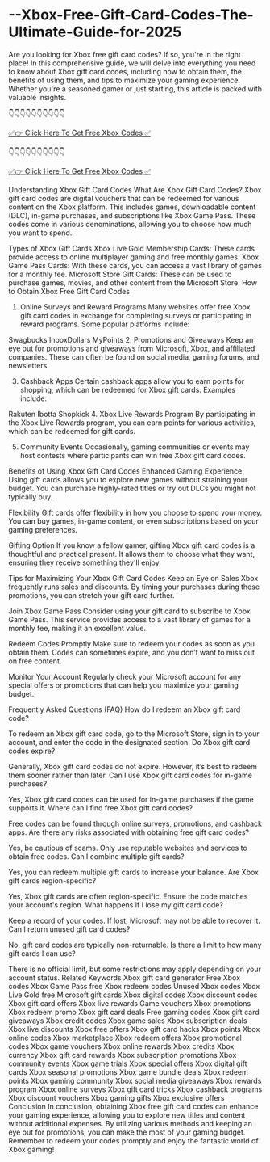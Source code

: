 # --Xbox-Free-Gift-Card-Codes-The-Ultimate-Guide-for-2025

Are you looking for Xbox free gift card codes? If so, you're in the right place! In this comprehensive guide, we will delve into everything you need to know about Xbox gift card codes, including how to obtain them, the benefits of using them, and tips to maximize your gaming experience. Whether you're a seasoned gamer or just starting, this article is packed with valuable insights.

👇👇👇👇👇👇👇👇👇👇

[✅👉 Click Here To Get Free Xbox Codes ✅](https://offer-hub.sannir.xyz/xbox)

👇👇👇👇👇👇👇👇👇👇

[✅👉 Click Here To Get Free Xbox Codes ✅](https://offer-hub.sannir.xyz/xbox)

Understanding Xbox Gift Card Codes
What Are Xbox Gift Card Codes?
Xbox gift card codes are digital vouchers that can be redeemed for various content on the Xbox platform. This includes games, downloadable content (DLC), in-game purchases, and subscriptions like Xbox Game Pass. These codes come in various denominations, allowing you to choose how much you want to spend.

Types of Xbox Gift Cards
Xbox Live Gold Membership Cards: These cards provide access to online multiplayer gaming and free monthly games.
Xbox Game Pass Cards: With these cards, you can access a vast library of games for a monthly fee.
Microsoft Store Gift Cards: These can be used to purchase games, movies, and other content from the Microsoft Store.
How to Obtain Xbox Free Gift Card Codes
1. Online Surveys and Reward Programs
Many websites offer free Xbox gift card codes in exchange for completing surveys or participating in reward programs. Some popular platforms include:

Swagbucks
InboxDollars
MyPoints
2. Promotions and Giveaways
Keep an eye out for promotions and giveaways from Microsoft, Xbox, and affiliated companies. These can often be found on social media, gaming forums, and newsletters.

3. Cashback Apps
Certain cashback apps allow you to earn points for shopping, which can be redeemed for Xbox gift cards. Examples include:

Rakuten
Ibotta
Shopkick
4. Xbox Live Rewards Program
By participating in the Xbox Live Rewards program, you can earn points for various activities, which can be redeemed for gift cards.

5. Community Events
Occasionally, gaming communities or events may host contests where participants can win free Xbox gift card codes.

Benefits of Using Xbox Gift Card Codes
Enhanced Gaming Experience
Using gift cards allows you to explore new games without straining your budget. You can purchase highly-rated titles or try out DLCs you might not typically buy.

Flexibility
Gift cards offer flexibility in how you choose to spend your money. You can buy games, in-game content, or even subscriptions based on your gaming preferences.

Gifting Option
If you know a fellow gamer, gifting Xbox gift card codes is a thoughtful and practical present. It allows them to choose what they want, ensuring they receive something they'll enjoy.

Tips for Maximizing Your Xbox Gift Card Codes
Keep an Eye on Sales
Xbox frequently runs sales and discounts. By timing your purchases during these promotions, you can stretch your gift card further.

Join Xbox Game Pass
Consider using your gift card to subscribe to Xbox Game Pass. This service provides access to a vast library of games for a monthly fee, making it an excellent value.

Redeem Codes Promptly
Make sure to redeem your codes as soon as you obtain them. Codes can sometimes expire, and you don’t want to miss out on free content.

Monitor Your Account
Regularly check your Microsoft account for any special offers or promotions that can help you maximize your gaming budget.

Frequently Asked Questions (FAQ)
How do I redeem an Xbox gift card code?

To redeem an Xbox gift card code, go to the Microsoft Store, sign in to your account, and enter the code in the designated section.
Do Xbox gift card codes expire?

Generally, Xbox gift card codes do not expire. However, it’s best to redeem them sooner rather than later.
Can I use Xbox gift card codes for in-game purchases?

Yes, Xbox gift card codes can be used for in-game purchases if the game supports it.
Where can I find free Xbox gift card codes?

Free codes can be found through online surveys, promotions, and cashback apps.
Are there any risks associated with obtaining free gift card codes?

Yes, be cautious of scams. Only use reputable websites and services to obtain free codes.
Can I combine multiple gift cards?

Yes, you can redeem multiple gift cards to increase your balance.
Are Xbox gift cards region-specific?

Yes, Xbox gift cards are often region-specific. Ensure the code matches your account's region.
What happens if I lose my gift card code?

Keep a record of your codes. If lost, Microsoft may not be able to recover it.
Can I return unused gift card codes?

No, gift card codes are typically non-returnable.
Is there a limit to how many gift cards I can use?

There is no official limit, but some restrictions may apply depending on your account status.
Related Keywords
Xbox gift card generator
Free Xbox codes
Xbox Game Pass free
Xbox redeem codes
Unused Xbox codes
Xbox Live Gold free
Microsoft gift cards
Xbox digital codes
Xbox discount codes
Xbox gift card offers
Xbox live rewards
Game vouchers
Xbox promotions
Xbox redeem promo
Xbox gift card deals
Free gaming codes
Xbox gift card giveaways
Xbox credit codes
Xbox game sales
Xbox subscription deals
Xbox live discounts
Xbox free offers
Xbox gift card hacks
Xbox points
Xbox online codes
Xbox marketplace
Xbox redeem offers
Xbox promotional codes
Xbox game vouchers
Xbox online rewards
Xbox credits
Xbox currency
Xbox gift card rewards
Xbox subscription promotions
Xbox community events
Xbox game trials
Xbox special offers
Xbox digital gift cards
Xbox seasonal promotions
Xbox game bundle deals
Xbox redeem points
Xbox gaming community
Xbox social media giveaways
Xbox rewards program
Xbox online surveys
Xbox gift card tricks
Xbox cashback programs
Xbox discount vouchers
Xbox gaming gifts
Xbox exclusive offers
Conclusion
In conclusion, obtaining Xbox free gift card codes can enhance your gaming experience, allowing you to explore new titles and content without additional expenses. By utilizing various methods and keeping an eye out for promotions, you can make the most of your gaming budget. Remember to redeem your codes promptly and enjoy the fantastic world of Xbox gaming!
